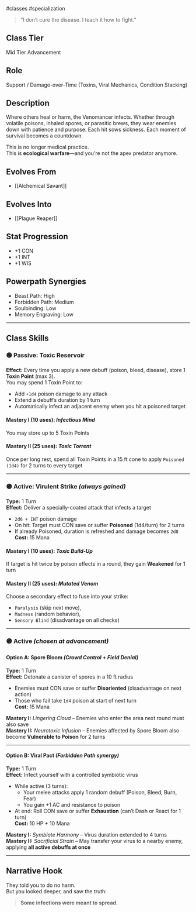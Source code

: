 #classes #specialization 

> “I don’t cure the disease. I teach it how to fight.”

## Class Tier  
Mid Tier Advancement

## Role  
Support / Damage-over-Time (Toxins, Viral Mechanics, Condition Stacking)

## Description  
Where others heal or harm, the Venomancer infects. Whether through volatile poisons, inhaled spores, or parasitic brews, they wear enemies down with patience and purpose. Each hit sows sickness. Each moment of survival becomes a countdown.

This is no longer medical practice.  
This is **ecological warfare**—and you're not the apex predator anymore.

## Evolves From  
- [[Alchemical Savant]]

## Evolves Into  
- [[Plague Reaper]]

## Stat Progression  
- +1 CON  
- +1 INT  
- +1 WIS

## Powerpath Synergies  
- Beast Path: High  
- Forbidden Path: Medium  
- Soulbinding: Low  
- Memory Engraving: Low

---

## Class Skills

### 🟢 Passive: **Toxic Reservoir**  
**Effect:** Every time you apply a new debuff (poison, bleed, disease), store 1 **Toxin Point** (max 3).  
You may spend 1 Toxin Point to:
- Add `+1d4` poison damage to any attack  
- Extend a debuff’s duration by 1 turn  
- Automatically infect an adjacent enemy when you hit a poisoned target

#### Mastery I (10 uses): *Infectious Mind*  
You may store up to 5 Toxin Points

#### Mastery II (25 uses): *Toxic Torrent*  
Once per long rest, spend all Toxin Points in a 15 ft cone to apply `Poisoned (1d4)` for 2 turns to every target

---

### 🟣 Active: **Virulent Strike** *(always gained)*  
**Type:** 1 Turn  
**Effect:** Deliver a specially-coated attack that infects a target  
- `2d6 + INT` poison damage  
- On hit: Target must CON save or suffer **Poisoned** (1d4/turn) for 2 turns  
- If already Poisoned, duration is refreshed and damage becomes `2d8`  
**Cost:** 15 Mana

#### Mastery I (10 uses): *Toxic Build-Up*  
If target is hit twice by poison effects in a round, they gain **Weakened** for 1 turn

#### Mastery II (25 uses): *Mutated Venom*  
Choose a secondary effect to fuse into your strike:  
- `Paralysis` (skip next move),  
- `Madness` (random behavior),  
- `Sensory Blind` (disadvantage on all checks)

---

### 🟣 Active *(chosen at advancement)*

#### Option A: **Spore Bloom** *(Crowd Control + Field Denial)*  
**Type:** 1 Turn  
**Effect:** Detonate a canister of spores in a 10 ft radius  
- Enemies must CON save or suffer **Disoriented** (disadvantage on next action)  
- Those who fail take `1d4` poison at start of next turn  
**Cost:** 15 Mana

**Mastery I:** *Lingering Cloud* – Enemies who enter the area next round must also save  
**Mastery II:** *Neurotoxic Infusion* – Enemies affected by Spore Bloom also become **Vulnerable to Poison** for 2 turns

---

#### Option B: **Viral Pact** *(Forbidden Path synergy)*  
**Type:** 1 Turn  
**Effect:** Infect yourself with a controlled symbiotic virus  
- While active (3 turns):  
  - Your melee attacks apply 1 random debuff (Poison, Bleed, Burn, Fear)  
  - You gain +1 AC and resistance to poison  
- At end: Roll CON save or suffer **Exhaustion** (can’t Dash or React for 1 turn)  
**Cost:** 10 HP + 10 Mana

**Mastery I:** *Symbiote Harmony* – Virus duration extended to 4 turns  
**Mastery II:** *Sacrificial Strain* – May transfer your virus to a nearby enemy, applying **all active debuffs at once**

---

## Narrative Hook  
They told you to do no harm.  
But you looked deeper, and saw the truth:  
> **Some infections were meant to spread.**